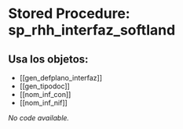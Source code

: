 # Stored Procedure: sp_rhh_interfaz_softland

## Usa los objetos:
- [[gen_defplano_interfaz]]
- [[gen_tipodoc]]
- [[nom_inf_con]]
- [[nom_inf_nif]]

*No code available.*
